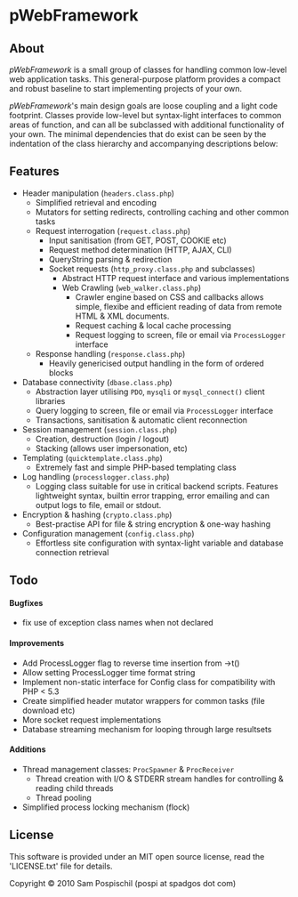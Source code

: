 pWebFramework
=============


About
-----
*pWebFramework* is a small group of classes for handling common low-level web application tasks. This general-purpose platform provides a compact and robust baseline to start implementing projects of your own.

*pWebFramework*'s main design goals are loose coupling and a light code footprint. Classes provide low-level but syntax-light interfaces to common areas of function, and can all be subclassed with additional functionality of your own. The minimal dependencies that do exist can be seen by the indentation of the class hierarchy and accompanying descriptions below:


Features
--------
- Header manipulation (`headers.class.php`)
	- Simplified retrieval and encoding
	- Mutators for setting redirects, controlling caching and other common tasks
	- Request interrogation (`request.class.php`)
	    - Input sanitisation (from GET, POST, COOKIE etc)
	    - Request method determination (HTTP, AJAX, CLI)
	    - QueryString parsing & redirection
		- Socket requests (`http_proxy.class.php` and subclasses)
			- Abstract HTTP request interface and various implementations
			- Web Crawling (`web_walker.class.php`)
				- Crawler engine based on CSS and callbacks allows simple, flexibe and efficient reading of data from remote HTML & XML documents.
				- Request caching & local cache processing
				- Request logging to screen, file or email via `ProcessLogger` interface
	- Response handling (`response.class.php`)
	    - Heavily genericised output handling in the form of ordered blocks
- Database connectivity (`dbase.class.php`)
	- Abstraction layer utilising `PDO`, `mysqli` or `mysql_connect()` client libraries
	- Query logging to screen, file or email via `ProcessLogger` interface
	- Transactions, sanitisation & automatic client reconnection
- Session management (`session.class.php`)
    - Creation, destruction (login / logout)
    - Stacking (allows user impersonation, etc)
- Templating (`quicktemplate.class.php`)
	- Extremely fast and simple PHP-based templating class
- Log handling (`processlogger.class.php`)
	- Logging class suitable for use in critical backend scripts. Features lightweight syntax, builtin error trapping, error emailing and can output logs to file, email or stdout.
- Encryption & hashing (`crypto.class.php`)
	- Best-practise API for file & string encryption & one-way hashing
- Configuration management (`config.class.php`)
	- Effortless site configuration with syntax-light variable and database connection retrieval


Todo
----

#### Bugfixes ####
- fix use of exception class names when not declared

#### Improvements ####
- Add ProcessLogger flag to reverse time insertion from ->t()
- Allow setting ProcessLogger time format string
- Implement non-static interface for Config class for compatibility with PHP < 5.3
- Create simplified header mutator wrappers for common tasks (file download etc)
- More socket request implementations
- Database streaming mechanism for looping through large resultsets

#### Additions ####
- Thread management classes: `ProcSpawner` & `ProcReceiver`
	- Thread creation with I/O & STDERR stream handles for controlling & reading child threads
	- Thread pooling
- Simplified process locking mechanism (flock)

License
-------
This software is provided under an MIT open source license, read the 'LICENSE.txt' file for details.

Copyright &copy; 2010 Sam Pospischil (pospi at spadgos dot com)
